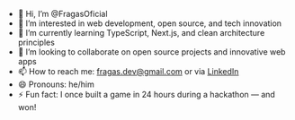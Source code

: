 - 👋 Hi, I’m @FragasOficial  
- 👀 I’m interested in web development, open source, and tech innovation  
- 🌱 I’m currently learning TypeScript, Next.js, and clean architecture principles  
- 💞️ I’m looking to collaborate on open source projects and innovative web apps  
- 📫 How to reach me: fragas.dev@gmail.com or via [LinkedIn](https://www.linkedin.com/in/seu-perfil)  
- 😄 Pronouns: he/him  
- ⚡ Fun fact: I once built a game in 24 hours during a hackathon — and won!

